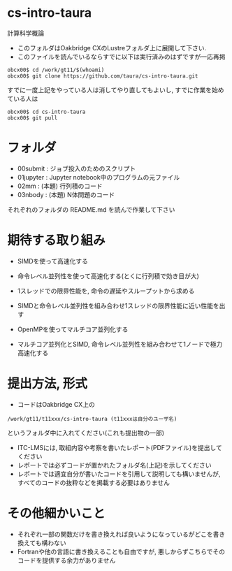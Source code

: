 # cs-intro-taura

計算科学概論

* このフォルダはOakbridge CXのLustreフォルダ上に展開して下さい.
* このファイルを読んでいるならすでに以下は実行済みのはずですが一応再掲

```
obcx00$ cd /work/gt11/$(whoami)
obcx00$ git clone https://github.com/taura/cs-intro-taura.git
```
すでに一度上記をやっている人は消してやり直してもよいし, すでに作業を始めている人は
```
obcx00$ cd cs-intro-taura
obcx00$ git pull
```

# フォルダ

* 00submit  : ジョブ投入のためのスクリプト
* 01jupyter : Jupyter notebook中のプログラムの元ファイル
* 02mm      : (本題) 行列積のコード
* 03nbody   : (本題) N体問題のコード

それぞれのフォルダの README.md を読んで作業して下さい

# 期待する取り組み

* SIMDを使って高速化する
* 命令レベル並列性を使って高速化する(とくに行列積で効き目が大)
* 1スレッドでの限界性能を, 命令の遅延やスループットから求める
* SIMDと命令レベル並列性を組み合わせ1スレッドの限界性能に近い性能を出す

* OpenMPを使ってマルチコア並列化する

* マルチコア並列化とSIMD, 命令レベル並列性を組み合わせて1ノードで極力高速化する

# 提出方法, 形式

* コードはOakbridge CX上の
```
/work/gt11/t11xxx/cs-intro-taura (t11xxxは自分のユーザ名)
```
というフォルダ中に入れてください(これも提出物の一部)

* ITC-LMSには, 取組内容や考察を書いたレポート(PDFファイル)を提出してください
* レポートでは必ずコードが置かれたフォルダ名(上記)を示してください
* レポートでは適宜自分が書いたコードを引用して説明しても構いませんが, すべてのコードの抜粋などを掲載する必要はありません

# その他細かいこと

* それぞれ一部の関数だけを書き換えれば良いようになっているがどこを書き換えても構わない
* Fortranや他の言語に書き換えることも自由ですが, 悪しからずこちらでそのコードを提供する余力がありません
